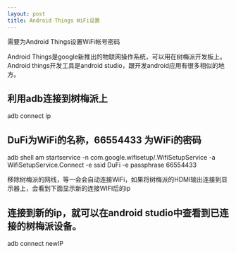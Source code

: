 ```yaml
---
layout: post
title: Android Things WiFi设置
---
```


需要为Android Things设置WiFi帐号密码


Android Things是google新推出的物联网操作系统，可以用在树梅派开发板上。
Android things开发工具是android studio，跟开发android应用有很多相似的地方。

## 利用adb连接到树梅派上
adb connect ip  

## DuFi为WiFi的名称，66554433 为WiFi的密码
adb shell am startservice -n com.google.wifisetup/.WifiSetupService -a WifiSetupService.Connect -e ssid DuFi -e passphrase 66554433 

移除树梅派的网线，等一会会自动连接WiFi，如果将树梅派的HDMI输出连接到显示器上，会看到下面显示新的连接WIFI后的ip
## 连接到新的ip，就可以在android studio中查看到已连接的树梅派设备。
adb connect  newIP  

